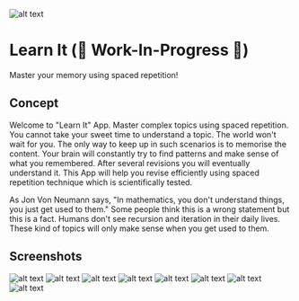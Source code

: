 ![alt text](https://github.com/Singularity-Coder/Instant-Script/blob/main/assets/logo192.png)
# Learn It (🚧 Work-In-Progress 🚧)
Master your memory using spaced repetition!

## Concept
Welcome to "Learn It" App. Master complex topics using spaced repetition. You cannot take your sweet time to understand a topic. The world won't wait for you. The only way to keep up in such scenarios is to memorise the content. Your brain will constantly try to find patterns and make sense of what you remembered. After several revisions you will eventually understand it. This App will help you revise efficiently using spaced repetition technique which is scientifically tested.

As Jon Von Neumann says, "In mathematics, you don't understand things, you just get used to them." Some people think this is a wrong statement but this is a fact. Humans don't see recursion and iteration in their daily lives. These kind of topics will only make sense when you get used to them.

## Screenshots
![alt text](https://github.com/Singularity-Coder/Instant-Script/blob/main/assets/sc1.png)
![alt text](https://github.com/Singularity-Coder/Instant-Script/blob/main/assets/sc2.png)
![alt text](https://github.com/Singularity-Coder/Instant-Script/blob/main/assets/sc3.png)
![alt text](https://github.com/Singularity-Coder/Instant-Script/blob/main/assets/sc4.png)
![alt text](https://github.com/Singularity-Coder/Instant-Script/blob/main/assets/sc5.png)
![alt text](https://github.com/Singularity-Coder/Instant-Script/blob/main/assets/sc6.png)
![alt text](https://github.com/Singularity-Coder/Instant-Script/blob/main/assets/sc7.png)
![alt text](https://github.com/Singularity-Coder/Instant-Script/blob/main/assets/sc8.5.png)